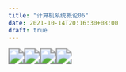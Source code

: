 ```yaml
---
title: "计算机系统概论06"
date: 2021-10-14T20:16:30+08:00
draft: true
---
```




<img src="https://blog.clayliu.com/post/img/OS/06/06.%20%E8%AE%A1%E7%AE%97%E6%9C%BA%E7%B3%BB%E7%BB%9F%E6%A6%82%E8%AE%BA06_00001.png" style="zoom:200%;" /><img src="https://blog.clayliu.com/post/img/OS/06/06.%20%E8%AE%A1%E7%AE%97%E6%9C%BA%E7%B3%BB%E7%BB%9F%E6%A6%82%E8%AE%BA06_00002.png" style="zoom:200%;" /><img src="https://blog.clayliu.com/post/img/OS/06/06.%20%E8%AE%A1%E7%AE%97%E6%9C%BA%E7%B3%BB%E7%BB%9F%E6%A6%82%E8%AE%BA06_00003.png" style="zoom:200%;" /><img src="https://blog.clayliu.com/post/img/OS/06/06.%20%E8%AE%A1%E7%AE%97%E6%9C%BA%E7%B3%BB%E7%BB%9F%E6%A6%82%E8%AE%BA06_00004.png" style="zoom:200%;" />

